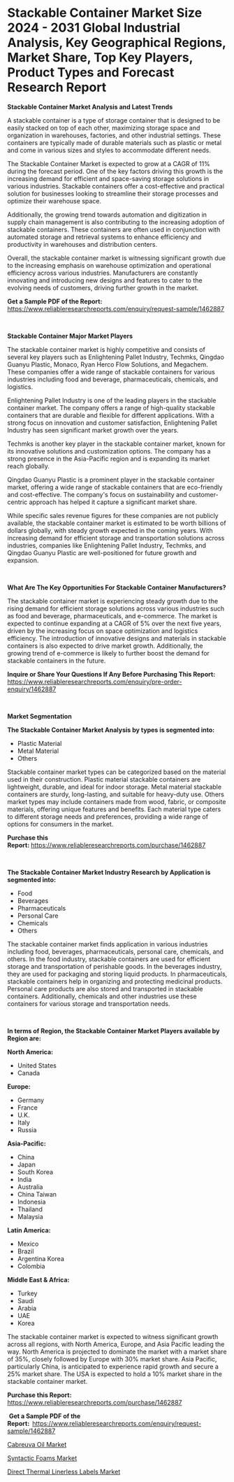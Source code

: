 <p><h1>Stackable Container Market Size 2024 - 2031 Global Industrial Analysis, Key Geographical Regions, Market Share, Top Key Players, Product Types and Forecast Research Report</h1></p><p><strong>Stackable Container Market Analysis and Latest Trends</strong></p>
<p><p>A stackable container is a type of storage container that is designed to be easily stacked on top of each other, maximizing storage space and organization in warehouses, factories, and other industrial settings. These containers are typically made of durable materials such as plastic or metal and come in various sizes and styles to accommodate different needs.</p><p>The Stackable Container Market is expected to grow at a CAGR of 11% during the forecast period. One of the key factors driving this growth is the increasing demand for efficient and space-saving storage solutions in various industries. Stackable containers offer a cost-effective and practical solution for businesses looking to streamline their storage processes and optimize their warehouse space.</p><p>Additionally, the growing trend towards automation and digitization in supply chain management is also contributing to the increasing adoption of stackable containers. These containers are often used in conjunction with automated storage and retrieval systems to enhance efficiency and productivity in warehouses and distribution centers.</p><p>Overall, the stackable container market is witnessing significant growth due to the increasing emphasis on warehouse optimization and operational efficiency across various industries. Manufacturers are constantly innovating and introducing new designs and features to cater to the evolving needs of customers, driving further growth in the market.</p></p>
<p><strong>Get a Sample PDF of the Report:&nbsp;</strong> <a href="https://www.reliableresearchreports.com/enquiry/request-sample/1462887">https://www.reliableresearchreports.com/enquiry/request-sample/1462887</a></p>
<p>&nbsp;</p>
<p><strong>Stackable Container Major Market Players</strong></p>
<p><p>The stackable container market is highly competitive and consists of several key players such as Enlightening Pallet Industry, Techmks, Qingdao Guanyu Plastic, Monaco, Ryan Herco Flow Solutions, and Megachem. These companies offer a wide range of stackable containers for various industries including food and beverage, pharmaceuticals, chemicals, and logistics.</p><p>Enlightening Pallet Industry is one of the leading players in the stackable container market. The company offers a range of high-quality stackable containers that are durable and flexible for different applications. With a strong focus on innovation and customer satisfaction, Enlightening Pallet Industry has seen significant market growth over the years.</p><p>Techmks is another key player in the stackable container market, known for its innovative solutions and customization options. The company has a strong presence in the Asia-Pacific region and is expanding its market reach globally.</p><p>Qingdao Guanyu Plastic is a prominent player in the stackable container market, offering a wide range of stackable containers that are eco-friendly and cost-effective. The company's focus on sustainability and customer-centric approach has helped it capture a significant market share.</p><p>While specific sales revenue figures for these companies are not publicly available, the stackable container market is estimated to be worth billions of dollars globally, with steady growth expected in the coming years. With increasing demand for efficient storage and transportation solutions across industries, companies like Enlightening Pallet Industry, Techmks, and Qingdao Guanyu Plastic are well-positioned for future growth and expansion.</p></p>
<p>&nbsp;</p>
<p><strong>What Are The Key Opportunities For Stackable Container Manufacturers?</strong></p>
<p><p>The stackable container market is experiencing steady growth due to the rising demand for efficient storage solutions across various industries such as food and beverage, pharmaceuticals, and e-commerce. The market is expected to continue expanding at a CAGR of 5% over the next five years, driven by the increasing focus on space optimization and logistics efficiency. The introduction of innovative designs and materials in stackable containers is also expected to drive market growth. Additionally, the growing trend of e-commerce is likely to further boost the demand for stackable containers in the future.</p></p>
<p><strong>Inquire or Share Your Questions If Any Before Purchasing This Report:</strong> <a href="https://www.reliableresearchreports.com/enquiry/pre-order-enquiry/1462887">https://www.reliableresearchreports.com/enquiry/pre-order-enquiry/1462887</a></p>
<p>&nbsp;</p>
<p><strong>Market Segmentation</strong></p>
<p><strong>The Stackable Container Market Analysis by types is segmented into:</strong></p>
<p><ul><li>Plastic Material</li><li>Metal Material</li><li>Others</li></ul></p>
<p><p>Stackable container market types can be categorized based on the material used in their construction. Plastic material stackable containers are lightweight, durable, and ideal for indoor storage. Metal material stackable containers are sturdy, long-lasting, and suitable for heavy-duty use. Others market types may include containers made from wood, fabric, or composite materials, offering unique features and benefits. Each material type caters to different storage needs and preferences, providing a wide range of options for consumers in the market.</p></p>
<p><strong>Purchase this Report:&nbsp;</strong><a href="https://www.reliableresearchreports.com/purchase/1462887">https://www.reliableresearchreports.com/purchase/1462887</a></p>
<p>&nbsp;</p>
<p><strong>The Stackable Container Market Industry Research by Application is segmented into:</strong></p>
<p><ul><li>Food</li><li>Beverages</li><li>Pharmaceuticals</li><li>Personal Care</li><li>Chemicals</li><li>Others</li></ul></p>
<p><p>The stackable container market finds application in various industries including food, beverages, pharmaceuticals, personal care, chemicals, and others. In the food industry, stackable containers are used for efficient storage and transportation of perishable goods. In the beverages industry, they are used for packaging and storing liquid products. In pharmaceuticals, stackable containers help in organizing and protecting medicinal products. Personal care products are also stored and transported in stackable containers. Additionally, chemicals and other industries use these containers for various storage and transportation needs.</p></p>
<p>&nbsp;</p>
<p><strong>In terms of Region, the Stackable Container Market Players available by Region are:</strong></p>
<p>
    <p> <strong> North America: </strong>
        <ul>
            <li>United States</li>
            <li>Canada</li>
        </ul>
        </p> 
    <p> <strong> Europe: </strong>
        <ul>
            <li>Germany</li>
            <li>France</li>
            <li>U.K.</li>
            <li>Italy</li>
            <li>Russia</li>
        </ul>
        </p> 
    <p> <strong> Asia-Pacific: </strong>
        <ul>
            <li>China</li>
            <li>Japan</li>
            <li>South Korea</li>
            <li>India</li>
            <li>Australia</li>
            <li>China Taiwan</li>
            <li>Indonesia</li>
            <li>Thailand</li>
            <li>Malaysia</li>
        </ul>
        </p> 
    <p> <strong> Latin America: </strong>
        <ul>
            <li>Mexico</li>
            <li>Brazil</li>
            <li>Argentina Korea</li>
            <li>Colombia</li>
        </ul>
        </p> 
    <p> <strong> Middle East & Africa: </strong>
        <ul>
            <li>Turkey</li>
            <li>Saudi</li>
            <li>Arabia</li>
            <li>UAE</li>
            <li>Korea</li>
        </ul>
    </p>
    </p>
<p><p>The stackable container market is expected to witness significant growth across all regions, with North America, Europe, and Asia Pacific leading the way. North America is projected to dominate the market with a market share of 35%, closely followed by Europe with 30% market share. Asia Pacific, particularly China, is anticipated to experience rapid growth and secure a 25% market share. The USA is expected to hold a 10% market share in the stackable container market.</p></p>
<p><strong>Purchase this Report: </strong><a href="https://www.reliableresearchreports.com/purchase/1462887">https://www.reliableresearchreports.com/purchase/1462887</a></p>
<p>&nbsp;<strong>Get a Sample PDF of the Report:&nbsp;&nbsp;</strong><a href="https://www.reliableresearchreports.com/enquiry/request-sample/1462887">https://www.reliableresearchreports.com/enquiry/request-sample/1462887</a></p>
<p><strong></strong></p>
<p><p><a href="https://github.com/danielneavesallisons03mba/Market-Research-Report-List-1/blob/main/cabreuva-oil-market.md">Cabreuva Oil Market</a></p><p><a href="https://github.com/dimitrishawkinswaynenp91rgz/Market-Research-Report-List-1/blob/main/syntactic-foams-market.md">Syntactic Foams Market</a></p><p><a href="https://github.com/changoleonlaverguenzanoexiste/Market-Research-Report-List-2/blob/main/direct-thermal-linerless-labels-market.md">Direct Thermal Linerless Labels Market</a></p></p>
